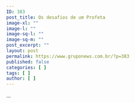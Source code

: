 ```yaml
---
ID: 383
post_title: Os desafios de um Profeta
image-xl: ""
image-l: ""
image-sq-l: ""
image-sq-m: ""
post_excerpt: ""
layout: post
permalink: https://www.gruponews.com.br/?p=383
published: false
categories: [ ]
tags: [ ]
author: [ ]
---
```

...